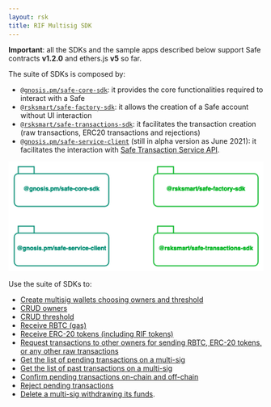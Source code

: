 ```yaml
---
layout: rsk
title: RIF Multisig SDK
---
```

**Important**: all the SDKs and the sample apps described below support Safe contracts **v1.2.0** and ethers.js **v5** so far.

The suite of SDKs is composed by:
- [`@gnosis.pm/safe-core-sdk`](https://github.com/gnosis/safe-core-sdk): it provides the core functionalities required to interact with a Safe
- [`@rsksmart/safe-factory-sdk`](https://github.com/rsksmart/safe-factory-sdk): it allows the creation of a Safe account without UI interaction
- [`@rsksmart/safe-transactions-sdk`](https://github.com/rsksmart/safe-transactions-sdk): it facilitates the transaction creation (raw transactions, ERC20 transactions and rejections) 
- [`@gnosis.pm/safe-service-client`](https://www.npmjs.com/package/@gnosis.pm/safe-service-client) (still in alpha version as June 2021): it facilitates the interaction with [Safe Transaction Service API](https://github.com/gnosis/safe-transaction-service).

![Multisig - involved SDKs](/assets/img/rif-multisig/packages.png)

Use the suite of SDKs to:
- [Create multisig wallets choosing owners and threshold](creation)
- [CRUD owners](policies/#owners)
- [CRUD threshold](policies/#threshold)
- [Receive RBTC (gas)](receiving/#rbtc)
- [Receive ERC-20 tokens (including RIF tokens)](receiving/#erc20)
- [Request transactions to other owners for sending RBTC, ERC-20 tokens, or any other raw transactions](transactions)
- [Get the list of pending transactions on a multi-sig](listing/#get-the-list-of-pending-transactions)
- [Get the list of past transactions on a multi-sig](listing/#get-the-list-of-past-transactions)
- [Confirm pending transactions on-chain and off-chain](transaction_confirmation)
- [Reject pending transactions](rejecting)
- [Delete a multi-sig withdrawing its funds](deleting).

